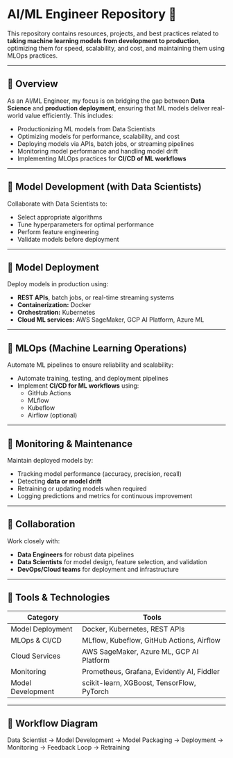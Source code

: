 # AI/ML Engineer Repository 🚀

This repository contains resources, projects, and best practices related to **taking machine learning models from development to production**, optimizing them for speed, scalability, and cost, and maintaining them using MLOps practices.

---

## 🔹 Overview

As an AI/ML Engineer, my focus is on bridging the gap between **Data Science** and **production deployment**, ensuring that ML models deliver real-world value efficiently. This includes:

- Productionizing ML models from Data Scientists
- Optimizing models for performance, scalability, and cost
- Deploying models via APIs, batch jobs, or streaming pipelines
- Monitoring model performance and handling model drift
- Implementing MLOps practices for **CI/CD of ML workflows**

---

## 🔹 Model Development (with Data Scientists)

Collaborate with Data Scientists to:

- Select appropriate algorithms
- Tune hyperparameters for optimal performance
- Perform feature engineering
- Validate models before deployment

---

## 🔹 Model Deployment

Deploy models in production using:

- **REST APIs**, batch jobs, or real-time streaming systems
- **Containerization:** Docker  
- **Orchestration:** Kubernetes  
- **Cloud ML services:** AWS SageMaker, GCP AI Platform, Azure ML

---

## 🔹 MLOps (Machine Learning Operations)

Automate ML pipelines to ensure reliability and scalability:

- Automate training, testing, and deployment pipelines
- Implement **CI/CD for ML workflows** using:
  - GitHub Actions
  - MLflow
  - Kubeflow
  - Airflow (optional)

---

## 🔹 Monitoring & Maintenance

Maintain deployed models by:

- Tracking model performance (accuracy, precision, recall)
- Detecting **data or model drift**
- Retraining or updating models when required
- Logging predictions and metrics for continuous improvement

---

## 🔹 Collaboration

Work closely with:

- **Data Engineers** for robust data pipelines  
- **Data Scientists** for model design, feature selection, and validation  
- **DevOps/Cloud teams** for deployment and infrastructure

---

## 🔹 Tools & Technologies

| Category | Tools |
|----------|-------|
| Model Deployment | Docker, Kubernetes, REST APIs |
| MLOps & CI/CD | MLflow, Kubeflow, GitHub Actions, Airflow |
| Cloud Services | AWS SageMaker, Azure ML, GCP AI Platform |
| Monitoring | Prometheus, Grafana, Evidently AI, Fiddler |
| Model Development | scikit-learn, XGBoost, TensorFlow, PyTorch |

---

## 🔹 Workflow Diagram

Data Scientist → Model Development → Model Packaging → Deployment → Monitoring → Feedback Loop → Retraining

